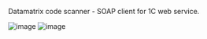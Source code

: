 Datamatrix code scanner - SOAP client for 1C web service.

![image](https://github.com/Arsa707/AndroidJavaDatamatrixScan1CSOAPClient/assets/104760838/c7889fe6-94d9-416b-95a2-227554264ebd)
![image](https://github.com/Arsa707/AndroidJavaDatamatrixScan1CSOAPClient/assets/104760838/53ca1df8-bc0c-4a5a-9eae-dac609be20ab)
